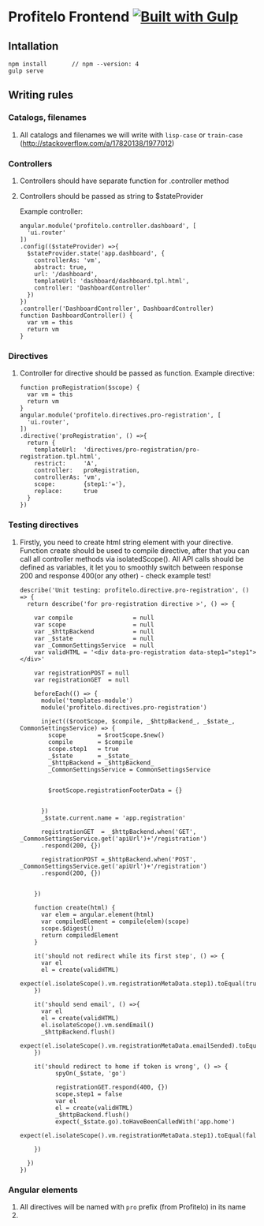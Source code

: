 # Profitelo Frontend [![Built with Gulp][build-with-gulp-png]][gulpjs-page]

## Intallation

    npm install       // npm --version: 4
    gulp serve

## Writing rules

### Catalogs, filenames
1. All catalogs and filenames we will write with `lisp-case` or `train-case` (<http://stackoverflow.com/a/17820138/1977012>)

### Controllers
1.  Controllers should have separate function for .controller method
2.  Controllers should be passed as string to $stateProvider

    Example controller:
    ```
    angular.module('profitelo.controller.dashboard', [
      'ui.router'
    ])
    .config(($stateProvider) =>{
      $stateProvider.state('app.dashboard', {
        controllerAs: 'vm',
        abstract: true,
        url: '/dashboard',
        templateUrl: 'dashboard/dashboard.tpl.html',
        controller: 'DashboardController'
      })
    })
    .controller('DashboardController', DashboardController)
    function DashboardController() {
      var vm = this
      return vm
    }
    ```


### Directives
1. Controller for directive should be passed as function.
    Example directive:
    ```
    function proRegistration($scope) {
      var vm = this
      return vm
    }
    angular.module('profitelo.directives.pro-registration', [
      'ui.router',
    ])
    .directive('proRegistration', () =>{
      return {
        templateUrl:  'directives/pro-registration/pro-registration.tpl.html',
        restrict:     'A',
        controller:   proRegistration,
        controllerAs: 'vm',
        scope:        {step1:'='},
        replace:      true
      }
    })

    ```
### Testing directives
1.  Firstly, you need to create html string element with your directive.
    Function create should be used to compile directive, after that
    you can call all controller methods via isolatedScope().
    All API calls should be defined as variables, it let you
    to smoothly switch between response 200 and response 400(or any other) - check example test!
    ```
    describe('Unit testing: profitelo.directive.pro-registration', () => {
      return describe('for pro-registration directive >', () => {

        var compile                 = null
        var scope                   = null
        var _$httpBackend           = null
        var _$state                 = null
        var _CommonSettingsService  = null
        var validHTML = '<div data-pro-registration data-step1="step1"></div>'

        var registrationPOST = null
        var registrationGET  = null

        beforeEach(() => {
          module('templates-module')
          module('profitelo.directives.pro-registration')

          inject(($rootScope, $compile, _$httpBackend_, _$state_, CommonSettingsService) => {
            scope         = $rootScope.$new()
            compile       = $compile
            scope.step1   = true
            _$state       = _$state_
            _$httpBackend = _$httpBackend_
            _CommonSettingsService = CommonSettingsService


            $rootScope.registrationFooterData = {}


          })
          _$state.current.name = 'app.registration'

          registrationGET  = _$httpBackend.when('GET', _CommonSettingsService.get('apiUrl')+'/registration')
          .respond(200, {})

          registrationPOST =_$httpBackend.when('POST', _CommonSettingsService.get('apiUrl')+'/registration')
          .respond(200, {})


        })

        function create(html) {
          var elem = angular.element(html)
          var compiledElement = compile(elem)(scope)
          scope.$digest()
          return compiledElement
        }

        it('should not redirect while its first step', () => {
          var el
          el = create(validHTML)
          expect(el.isolateScope().vm.registrationMetaData.step1).toEqual(true)
        })

        it('should send email', () =>{
          var el
          el = create(validHTML)
          el.isolateScope().vm.sendEmail()
          _$httpBackend.flush()
          expect(el.isolateScope().vm.registrationMetaData.emailSended).toEqual(true)
        })

        it('should redirect to home if token is wrong', () => {
              spyOn(_$state, 'go')

              registrationGET.respond(400, {})
              scope.step1 = false
              var el
              el = create(validHTML)
              _$httpBackend.flush()
              expect(_$state.go).toHaveBeenCalledWith('app.home')
              expect(el.isolateScope().vm.registrationMetaData.step1).toEqual(false)

        })

      })
    })
    ```



### Angular elements

1. All directives will be named with `pro` prefix (from Profitelo) in its name
2.


[gulpjs-page]: https://www.gulpjs.com
[build-with-gulp-png]: https://raw.githubusercontent.com/gulpjs/gulp/e2dd2b6c66409f59082c24585c6989244793d132/built-with-gulp.png



